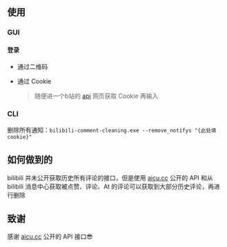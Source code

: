 ## 使用

### GUI

#### 登录

- 通过二维码
- 通过 Cookie
    
    > 随便进一个b站的 [api](https://api.bilibili.com/x/msgfeed/reply?platform=web&build=0&mobi_app=web) 网页获取 Cookie 再输入

### CLI
删除所有通知：`bilibili-comment-cleaning.exe --remove_notifys "{此处填cookie}"`

## 如何做到的

bilibili 并未公开获取历史所有评论的接口，但是使用 [aicu.cc](https://www.aicu.cc/) 公开的 API 和从 bilibili 消息中心获取被点赞、评论、At 的评论可以获取到大部分历史评论，再进行删除

## 致谢

感谢 [aicu.cc](https://www.aicu.cc/) 公开的 API 接口😎
